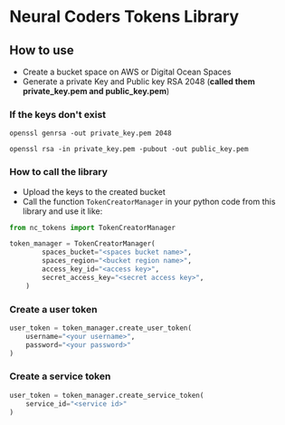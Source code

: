 # Neural Coders Tokens Library

## How to use

- Create a bucket space on AWS or Digital Ocean Spaces 
- Generate a private Key and Public key RSA 2048 (**called them private_key.pem and public_key.pem**)

### If the keys don't exist

```
openssl genrsa -out private_key.pem 2048
```

```
openssl rsa -in private_key.pem -pubout -out public_key.pem
```

### How to call the library

- Upload the keys to the created bucket 
- Call the function `TokenCreatorManager` in your python code from this library and use it like: 

```python
from nc_tokens import TokenCreatorManager

token_manager = TokenCreatorManager(
        spaces_bucket="<spaces bucket name>",
        spaces_region="<bucket region name>",
        access_key_id="<access key>",
        secret_access_key="<secret access key>",
    )
```

### Create a user token

```python
user_token = token_manager.create_user_token(
    username="<your username>",
    password="<your password>"
)
```

### Create a service token

```python
user_token = token_manager.create_service_token(
    service_id="<service id>"
)
```
